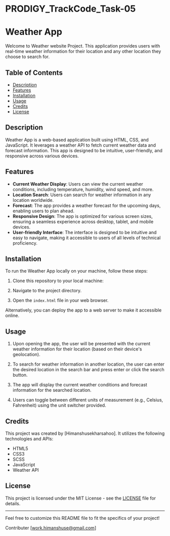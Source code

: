 # PRODIGY_TrackCode_Task-05

# Weather App

Welcome to Weather website Project.  This application provides users with real-time weather information for their location and any other location they choose to search for.

## Table of Contents

- [Description](#description)
- [Features](#features)
- [Installation](#installation)
- [Usage](#usage)
- [Credits](#credits)
- [License](#license)

## Description

Weather App is a web-based application built using HTML, CSS, and JavaScript. It leverages a weather API to fetch current weather data and forecast information. This app is designed to be intuitive, user-friendly, and responsive across various devices.

## Features

- **Current Weather Display**: Users can view the current weather conditions, including temperature, humidity, wind speed, and more.
- **Location Search**: Users can search for weather information in any location worldwide.
- **Forecast**: The app provides a weather forecast for the upcoming days, enabling users to plan ahead.
- **Responsive Design**: The app is optimized for various screen sizes, ensuring a seamless experience across desktop, tablet, and mobile devices.
- **User-friendly Interface**: The interface is designed to be intuitive and easy to navigate, making it accessible to users of all levels of technical proficiency.

## Installation

To run the Weather App locally on your machine, follow these steps:

1. Clone this repository to your local machine:

2. Navigate to the project directory.

3. Open the `index.html` file in your web browser.

Alternatively, you can deploy the app to a web server to make it accessible online.

## Usage

1. Upon opening the app, the user will be presented with the current weather information for their location (based on their device's geolocation).

2. To search for weather information in another location, the user can enter the desired location in the search bar and press enter or click the search button.

3. The app will display the current weather conditions and forecast information for the searched location.

4. Users can toggle between different units of measurement (e.g., Celsius, Fahrenheit) using the unit switcher provided.

## Credits

This project was created by [Himanshusekharsahoo]. It utilizes the following technologies and APIs:

- HTML5
- CSS3
- SCSS
- JavaScript
- Weather API

## License

This project is licensed under the MIT License - see the [LICENSE](LICENSE) file for details.

---

Feel free to customize this README file to fit the specifics of your project!

Contributer [work.himanshuse@gmail.com]
